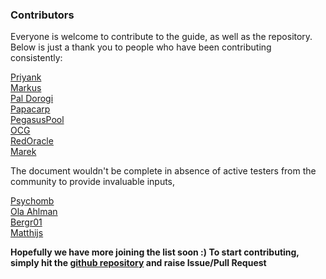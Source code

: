 ### Contributors

Everyone is welcome to contribute to the guide, as well as the repository. Below is just a thank you to people who have been contributing consistently:

[Priyank](https://github.com/rdlrt)  
[Markus](https://github.com/gufmar)  
[Pal Dorogi](https://github.com/ilap)  
[Papacarp](https://github.com/papacarp)  
[PegasusPool](https://github.com/PegasusPool)  
[OCG](https://github.com/oldcryptogeek)  
[RedOracle](https://github.com/RedOracle)  
[Marek](https://github.com/mmahut)

The document wouldn't be complete in absence of active testers from the community to provide invaluable inputs,

[Psychomb](https://github.com/psychomb)  
[Ola Ahlman](https://github.com/Scitz0)  
[Bergr01](https://github.com/bergr01)  
[Matthijs](https://github.com/matthijs_last)


**Hopefully we have more joining the list soon :) To start contributing, simply hit the [github repository](https://github.com/cardano-community/guild-operators) and raise Issue/Pull Request**
